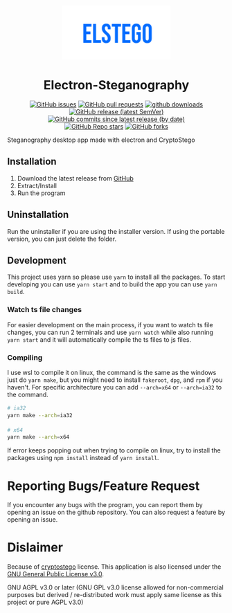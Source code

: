 <p align="center">
    <img src="https://github.com/Dadangdut33/Electron-Steganography/blob/master/src/assets/Logo.png?raw=true" width="250px" alt="Electron Steganography Logo">
</p>

<h1 align="center"> Electron-Steganography</h1>

<p align="center">
    <a href="https://github.com/Dadangdut33/Electron-Steganography/issues"><img alt="GitHub issues" src="https://img.shields.io/github/issues/Dadangdut33/Electron-Steganography"></a>
    <a href="https://github.com/Dadangdut33/Electron-Steganography/pulls"><img alt="GitHub pull requests" src="https://img.shields.io/github/issues-pr/Dadangdut33/Electron-Steganography"></a>
    <a href="https://github.com/Dadangdut33/Electron-Steganography/releases/latest"><img alt="github downloads"  src="https://img.shields.io/github/downloads/Dadangdut33/Electron-Steganography/total?label=downloads"></a>
   <br>
    <a href="https://github.com/Dadangdut33/Electron-Steganography/releases/latest"><img alt="GitHub release (latest SemVer)" src="https://img.shields.io/github/v/release/Dadangdut33/Electron-Steganography"></a>
    <a href="https://github.com/Dadangdut33/Electron-Steganography/commits/main"><img alt="GitHub commits since latest release (by date)" src="https://img.shields.io/github/commits-since/Dadangdut33/Electron-Steganography/latest"></a><Br>
    <a href="https://github.com/Dadangdut33/Electron-Steganography/stargazers"><img alt="GitHub Repo stars" src="https://img.shields.io/github/stars/Dadangdut33/Electron-Steganography?style=social"></a>
    <a href="https://github.com/Dadangdut33/Electron-Steganography/network/members"><img alt="GitHub forks" src="https://img.shields.io/github/forks/Dadangdut33/Electron-Steganography?style=social"></a>
</p>

Steganography desktop app made with electron and CryptoStego

## Installation

1. Download the latest release from [GitHub](https://github.com/Dadangdut33/Electron-Steganography/releases/latest)
2. Extract/Install
3. Run the program

## Uninstallation

Run the uninstaller if you are using the installer version. If using the portable version, you can just delete the folder.

## Development

This project uses yarn so please use `yarn` to install all the packages. To start developing you can use `yarn start` and to build the app you can use `yarn build`.

### Watch ts file changes

For easier development on the main process, if you want to watch ts file changes, you can run 2 terminals and use `yarn watch` while also running `yarn start` and it will automatically compile the ts files to js files.

### Compiling

I use wsl to compile it on linux, the command is the same as the windows just do `yarn make`, but you might need to install `fakeroot`, `dpg`, and `rpm` if you haven't. For specific architecture you can add `--arch=x64` or `--arch=ia32` to the command.

```bash
# ia32
yarn make --arch=ia32

# x64
yarn make --arch=x64
```

If error keeps popping out when trying to compile on linux, try to install the packages using `npm install` instead of `yarn install`.

# Reporting Bugs/Feature Request

If you encounter any bugs with the program, you can report them by opening an issue on the github repository. You can also request a feature by opening an issue.

# Dislaimer

Because of [cryptostego](https://github.com/zeruniverse/CryptoStego) license. This application is also licensed under the [GNU General Public License v3.0](./LICENSE).

GNU AGPL v3.0 or later (GNU GPL v3.0 license allowed for non-commercial purposes but derived / re-distributed work must apply same license as this project or pure AGPL v3.0)

